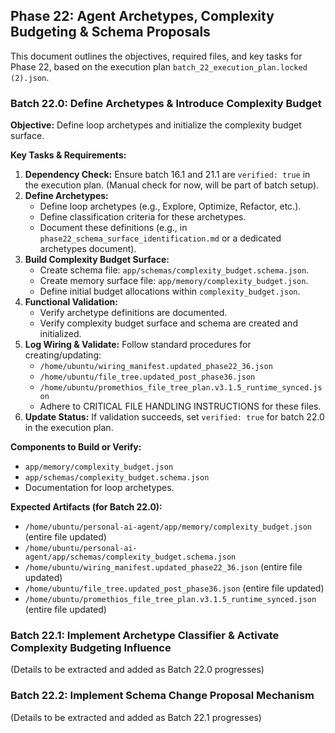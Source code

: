 ## Phase 22: Agent Archetypes, Complexity Budgeting & Schema Proposals

This document outlines the objectives, required files, and key tasks for Phase 22, based on the execution plan `batch_22_execution_plan.locked (2).json`.

### Batch 22.0: Define Archetypes & Introduce Complexity Budget

**Objective:** Define loop archetypes and initialize the complexity budget surface.

**Key Tasks & Requirements:**
1.  **Dependency Check:** Ensure batch 16.1 and 21.1 are `verified: true` in the execution plan. (Manual check for now, will be part of batch setup).
2.  **Define Archetypes:**
    *   Define loop archetypes (e.g., Explore, Optimize, Refactor, etc.).
    *   Define classification criteria for these archetypes.
    *   Document these definitions (e.g., in `phase22_schema_surface_identification.md` or a dedicated archetypes document).
3.  **Build Complexity Budget Surface:**
    *   Create schema file: `app/schemas/complexity_budget.schema.json`.
    *   Create memory surface file: `app/memory/complexity_budget.json`.
    *   Define initial budget allocations within `complexity_budget.json`.
4.  **Functional Validation:**
    *   Verify archetype definitions are documented.
    *   Verify complexity budget surface and schema are created and initialized.
5.  **Log Wiring & Validate:** Follow standard procedures for creating/updating:
    *   `/home/ubuntu/wiring_manifest.updated_phase22_36.json`
    *   `/home/ubuntu/file_tree.updated_post_phase36.json`
    *   `/home/ubuntu/promethios_file_tree_plan.v3.1.5_runtime_synced.json`
    *   Adhere to CRITICAL FILE HANDLING INSTRUCTIONS for these files.
6.  **Update Status:** If validation succeeds, set `verified: true` for batch 22.0 in the execution plan.

**Components to Build or Verify:**
*   `app/memory/complexity_budget.json`
*   `app/schemas/complexity_budget.schema.json`
*   Documentation for loop archetypes.

**Expected Artifacts (for Batch 22.0):**
*   `/home/ubuntu/personal-ai-agent/app/memory/complexity_budget.json` (entire file updated)
*   `/home/ubuntu/personal-ai-agent/app/schemas/complexity_budget.schema.json`
*   `/home/ubuntu/wiring_manifest.updated_phase22_36.json` (entire file updated)
*   `/home/ubuntu/file_tree.updated_post_phase36.json` (entire file updated)
*   `/home/ubuntu/promethios_file_tree_plan.v3.1.5_runtime_synced.json` (entire file updated)

### Batch 22.1: Implement Archetype Classifier & Activate Complexity Budgeting Influence

(Details to be extracted and added as Batch 22.0 progresses)

### Batch 22.2: Implement Schema Change Proposal Mechanism

(Details to be extracted and added as Batch 22.1 progresses)

